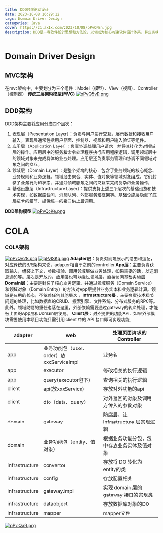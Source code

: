 ```yaml
---
title: DDD领域驱动设计
date: 2023-10-08 16:29:12
tags: Domain Driver Design
categories: Java
cover: https://z1.ax1x.com/2023/10/08/pPvQNEn.jpg
description: DDD是一种软件设计思想和方法论，以领域为核心构建软件设计体系，将业务模型抽象成领域模型进行拆解和封装。
---
```

# Domain Driver Design
## MVC架构
在mvc架构中，主要划分为三个组件：Model（模型）、View（视图）、Controller（控制器）
**传统三层架构模型(MVC)** [![pPvQ5vD.png](https://z1.ax1x.com/2023/10/08/pPvQ5vD.png)](https://imgse.com/i/pPvQ5vD)

## DDD架构
DDD架构主要将应用分成四个层次：

1. 表现层（Presentation Layer）：负责与用户进行交互，展示数据和接收用户输入。表现层通常包括用户界面、控制器、视图和用户输入验证等组件。
2. 应用层（Application Layer）：负责协调处理用户请求，并将其转化为对领域层的操作。应用层中的服务和命令处理程序执行应用程序逻辑，调用领域层中的领域对象来完成具体的业务处理。应用层还负责事务管理和协调不同领域对象之间的交互。
3. 领域层（Domain Layer）：是整个架构的核心，包含了业务领域的核心概念、业务规则和业务逻辑。领域层由聚合、实体、值对象等领域对象组成，它们封装了业务行为和状态，并通过领域服务之间的交互来完成复杂的业务操作。
4. 基础设施层（Infrastructure Layer）：提供支持上述三个层次的基础设施和技术实现，如数据库访问、消息队列、外部服务和框架等。基础设施层隐藏了底层技术的细节，提供统一的接口供上层调用。

**DDD架构模型**
[![pPvQoKe.png](https://z1.ax1x.com/2023/10/08/pPvQoKe.png)](https://imgse.com/i/pPvQoKe)

# COLA
### COLA架构
[![pPvQv28.png](https://z1.ax1x.com/2023/10/08/pPvQv28.png)](https://imgse.com/i/pPvQv28) [![pPvlSKg.png](https://z1.ax1x.com/2023/10/08/pPvlSKg.png)](https://imgse.com/i/pPvlSKg)
**Adapter层**：负责对前端展示的路由和适配，对应传统的B/S架构来说，adapter相当于之前的controller **App层**：主要负责获取输入，组装上下文，参数校验，调用领域层做业务处理，如果需要的话，发送消息通知等。层次是开放的，应用层也可以绕过领域层，直接访问基础实施层
**Domain层**：主要是封装了核心业务逻辑，并通过领域服务（Domain Service）和领域对象（Domain Entity）的方法对App层提供业务实体和业务逻辑计算。领域是应用的核心，不依赖任何其他层次； **Infrastructure层**：主要负责技术细节问题的处理，比如数据库的CRUD、搜索引擎、文件系统、分布式服务的RPC等。此外，领域防腐的重任也落在这里，外部依赖需要通过gateway的转义处理，才能被上面的App层和Domain层使用。 **Client层**：对外提供的功能API，如果外部模块需要使用本项目功能只需引用 client 中的 API 接口即可实现功能、

| adapter | web | 处理页面请求的Controller |
| --- | --- | --- |
| app | 业务功能包（user、order）放xxxServiceImpl | 业务名 |
| app | executor | 修改相关的执行逻辑 |
| app | query(executor包下) | 查询相关的执行逻辑 |
| client | api(放xxxService) | 存放对外功能的api |
| client | dto（data、query） | 对外返回的对象及调用方传入的参数对象 |
| domain | gateway | 防腐层，让 Infrastructure 层实现逻辑 |
| domain | 业务功能包（entity、值对象） | 根据业务功能分包，包中存放业务实体及值对象 |
| infrastructure | convertor | 存放将 DO 转化为 entity的类 |
| infrastructure | config | 存放配置相关 |
| infrastructure | gateway.impl | 实现 domain 层的 gateway 接口的实现类 |
| infrastructure | dataobject | 存放数据库对象的DO |
| infrastructure | mapper | mapper文件 |

[![pPvlQaR.png](https://z1.ax1x.com/2023/10/08/pPvlQaR.png)](https://imgse.com/i/pPvlQaR)
